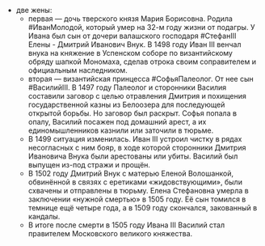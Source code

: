 * две жены:  
	* первая — дочь тверского князя Мария Борисовна. Родила #ИванМолодой, который умер на 32-м году жизни от подагры. У Ивана был сын от дочери валашского господаря #СтефанIII Елены - Дмитрий Иванович Внук. В 1498 году Иван III венчал внука на княжение в Успенском соборе по византийскому обряду шапкой Мономаха, сделав отрока своим соправителем и официальным наследником.  
	* вторая — византийская принцесса #СофьяПалеолог. От нее сын #ВасилийIII. В 1497 году Палеолог и сторонники Василия составили заговор с целью отравления Дмитрия и похищения государственной казны из Белоозера для последующей открытой борьбы. Но заговор был раскрыт. Софья попала в опалу, Василий посажен под домашний арест, а их единомышленников казнили или заточили в тюрьме.  
	* В 1499 ситуация изменилась. Иван III устроил чистку в рядах несогласных с ним бояр, в ходе которой сторонники Дмитрия Ивановича Внука были арестованы или убиты. Василий был выпущен из-под стражи и прощён.
	* В 1502 году Дмитрий Внук с матерью Еленой Волошанкой, обвинённой в связях с еретиками «жидовствующими», были схвачены и отправлены в тюрьму. Елена Стефановна умерла в заключении «нужной смертью» в 1505 году. Её сын томился в темнице ещё четыре года, а в 1509 году скончался, закованный в кандалы.  
	* В итоге после смерти в 1505 году Ивана III Василий стал правителем Московского великого княжества.